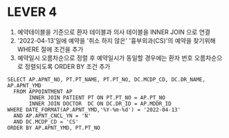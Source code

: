 # LEVER 4
1. 예약테이블을 기준으로 환자 테이블과 의사 테이블을 INNER JOIN 으로 연결
2. '2022-04-13'일에 예약을 '취소 하지 않은' '흉부외과(CS)'의 예약을 찾기위해 WHERE 절에 조건을 추가
3. 예약일시 오름차순으로 정렬 후 예약일시가 동일할 경우에는 환자 번호 오름차순으로 정렬되도록 ORDER BY 조건 추가


```mysql
SELECT AP.APNT_NO, PT.PT_NAME, PT.PT_NO, DC.MCDP_CD, DC.DR_NAME, AP.APNT_YMD
  FROM APPOINTMENT AP
       INNER JOIN PATIENT PT ON PT.PT_NO = AP.PT_NO
       INNER JOIN DOCTOR  DC ON DC.DR_ID = AP.MDDR_ID
WHERE DATE_FORMAT(AP.APNT_YMD,'%Y-%m-%d') = '2022-04-13'
  AND AP.APNT_CNCL_YN = 'N'
  AND DC.MCDP_CD = 'CS'
ORDER BY AP.APNT_YMD, PT.PT_NO
```
